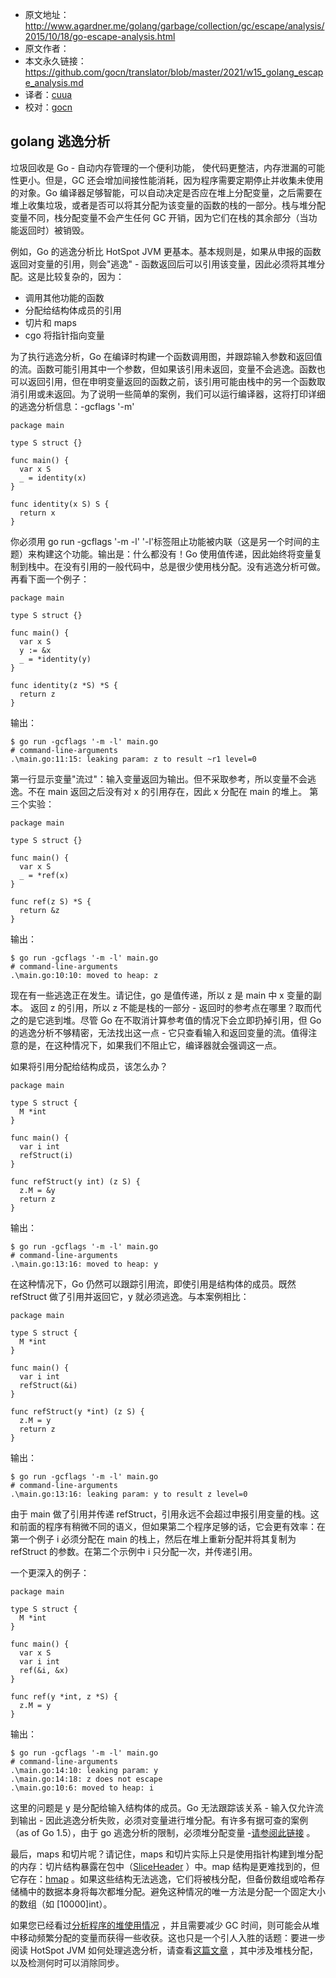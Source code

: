 - 原文地址：http://www.agardner.me/golang/garbage/collection/gc/escape/analysis/2015/10/18/go-escape-analysis.html
- 原文作者：
- 本文永久链接：https://github.com/gocn/translator/blob/master/2021/w15_golang_escape_analysis.md
- 译者：[cuua](https://github.com/cuua)
- 校对：[gocn](https://github.com/gocn/translator)

## golang 逃逸分析

垃圾回收是 Go - 自动内存管理的一个便利功能， 使代码更整洁，内存泄漏的可能性更小。但是，GC 还会增加间接性能消耗，因为程序需要定期停止并收集未使用的对象。Go 编译器足够智能，可以自动决定是否应在堆上分配变量，之后需要在堆上收集垃圾，或者是否可以将其分配为该变量的函数的栈的一部分。栈与堆分配变量不同，栈分配变量不会产生任何 GC 开销，因为它们在栈的其余部分（当功能返回时）被销毁。

例如，Go 的逃逸分析比 HotSpot JVM 更基本。基本规则是，如果从申报的函数返回对变量的引用，则会"逃逸" - 函数返回后可以引用该变量，因此必须将其堆分配。这是比较复杂的，因为：

- 调用其他功能的函数
- 分配给结构体成员的引用
- 切片和 maps
- cgo 将指针指向变量

为了执行逃逸分析，Go 在编译时构建一个函数调用图，并跟踪输入参数和返回值的流。函数可能引用其中一个参数，但如果该引用未返回，变量不会逃逸。函数也可以返回引用，但在申明变量返回的函数之前，该引用可能由栈中的另一个函数取消引用或未返回。为了说明一些简单的案例，我们可以运行编译器，这将打印详细的逃逸分析信息：-gcflags '-m'

```plain
package main

type S struct {}

func main() {
  var x S
  _ = identity(x)
}

func identity(x S) S {
  return x
}
```
你必须用 go run -gcflags '-m -l'  '-l'标签阻止功能被内联（这是另一个时间的主题）来构建这个功能。输出是：什么都没有！Go 使用值传递，因此始终将变量复制到栈中。在没有引用的一般代码中，总是很少使用栈分配。没有逃逸分析可做。再看下面一个例子：
```plain
package main

type S struct {}

func main() {
  var x S
  y := &x
  _ = *identity(y)
}

func identity(z *S) *S {
  return z
}
```
输出：
```plain
$ go run -gcflags '-m -l' main.go
# command-line-arguments
.\main.go:11:15: leaking param: z to result ~r1 level=0

```
第一行显示变量"流过"：输入变量返回为输出。但不采取参考，所以变量不会逃逸。不在 main 返回之后没有对 x 的引用存在，因此 x 分配在 main 的堆上。
第三个实验：
```plain
package main

type S struct {}

func main() {
  var x S
  _ = *ref(x)
}

func ref(z S) *S {
  return &z
}
```
输出：
```plain
$ go run -gcflags '-m -l' main.go
# command-line-arguments
.\main.go:10:10: moved to heap: z

```
现在有一些逃逸正在发生。请记住，go 是值传递，所以 z 是 main 中 x 变量的副本。 返回 z 的引用，所以 z 不能是栈的一部分 - 返回时的参考点在哪里？取而代之的是它逃到堆。尽管 Go 在不取消计算参考值的情况下会立即扔掉引用，但 Go 的逃逸分析不够精密，无法找出这一点 - 它只查看输入和返回变量的流。值得注意的是，在这种情况下，如果我们不阻止它，编译器就会强调这一点。

如果将引用分配给结构成员，该怎么办？

```plain
package main

type S struct {
  M *int
}

func main() {
  var i int
  refStruct(i)
}

func refStruct(y int) (z S) {
  z.M = &y
  return z
}
```
输出：
```plain
$ go run -gcflags '-m -l' main.go
# command-line-arguments
.\main.go:13:16: moved to heap: y
```
在这种情况下，Go 仍然可以跟踪引用流，即使引用是结构体的成员。既然 refStruct 做了引用并返回它，y 就必须逃逸。与本案例相比：
```plain
package main

type S struct {
  M *int
}

func main() {
  var i int
  refStruct(&i)
}

func refStruct(y *int) (z S) {
  z.M = y
  return z
}
```
输出：
```plain
$ go run -gcflags '-m -l' main.go
# command-line-arguments
.\main.go:13:16: leaking param: y to result z level=0

```
由于 main 做了引用并传递 refStruct，引用永远不会超过申报引用变量的栈。这和前面的程序有稍微不同的语义，但如果第二个程序足够的话，它会更有效率：在第一个例子 i 必须分配在 main 的栈上，然后在堆上重新分配并将其复制为 refStruct 的参数。在第二个示例中 i 只分配一次，并传递引用。

一个更深入的例子：
```plain
package main

type S struct {
  M *int
}

func main() {
  var x S
  var i int
  ref(&i, &x)
}

func ref(y *int, z *S) {
  z.M = y
}
```
输出：
```plain
$ go run -gcflags '-m -l' main.go
# command-line-arguments
.\main.go:14:10: leaking param: y
.\main.go:14:18: z does not escape
.\main.go:10:6: moved to heap: i

```
这里的问题是 y 是分配给输入结构体的成员。Go 无法跟踪该关系 - 输入仅允许流到输出 - 因此逃逸分析失败，必须对变量进行堆分配。有许多有据可查的案例（as of Go 1.5），由于 go 逃逸分析的限制，必须堆分配变量 -[请参阅此链接](https://docs.google.com/document/d/1CxgUBPlx9iJzkz9JWkb6tIpTe5q32QDmz8l0BouG0Cw/preview) 。

最后，maps 和切片呢？请记住，maps 和切片实际上只是使用指针构建到堆分配的内存：切片结构暴露在包中（[SliceHeader](https://golang.org/pkg/reflect/#SliceHeader) ）中。map 结构是更难找到的，但它存在：[hmap](https://golang.org/pkg/reflect/#SliceHeader) 。如果这些结构无法逃逸，它们将被栈分配，但备份数组或哈希存储桶中的数据本身将每次都堆分配。避免这种情况的唯一方法是分配一个固定大小的数组（如 [10000]int）。

如果您已经看过[分析程序的堆使用情况](http://blog.golang.org/profiling) ，并且需要减少 GC 时间，则可能会从堆中移动频繁分配的变量而获得一些收获。这也只是一个引人入胜的话题：要进一步阅读 HotSpot JVM 如何处理逃逸分析，请查看[这篇文章](http://www.cc.gatech.edu/~harrold/6340/cs6340_fall2009/Readings/choi99escape.pdf) ，其中涉及堆栈分配，以及检测何时可以消除同步。
